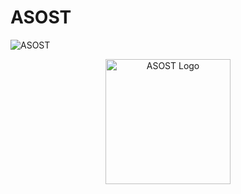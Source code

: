 # ASOST



![ASOST](https://github.com/user-attachments/assets/215b6b41-7ea6-4dca-8332-3c31ca1dc217)


<p align="center">
  <img src="assets/logo.png" alt="ASOST Logo" width="200"/>
</p>
